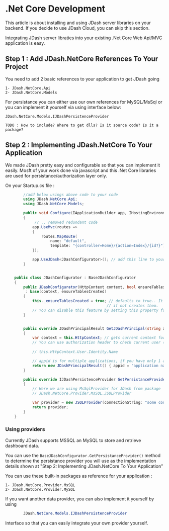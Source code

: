 # .Net Core Development

This article is about installing and using JDash server libraries on your backend. If you decide to use JDash Cloud, you can skip this section.

Integrating JDash server libraties into your existing .Net Core Web Api/MVC application is easy.


## Step 1 : Add JDash.NetCore References To Your Project

You need to add 2 basic references to your application to get JDash going

    1- JDash.NetCore.Api
    2- JDash.NetCore.Models

For persistance you can either use our own references for MySQL/MsSql or you can implement it yourself via using interface below:

    JDash.NetCore.Models.IJDashPersistenceProvider
     
    TODO : How to include? Where to get dlls? Is it source code? Is it a package?

## Step 2 : Implementing JDash.NetCore To Your Application

We made JDash pretty easy and configurable so that you can implement it easily. Mosft of your work done via javascript and this .Net Core libraries are used for persistance/authorization layer only.

On your Startup.cs file :
 
```c#
        //add below usings above code to your code
        using JDash.NetCore.Api; 
        using JDash.NetCore.Models;
```

```c#
        public void Configure(IApplicationBuilder app, IHostingEnvironment env, ILoggerFactory loggerFactory)
        {
             // .. removed redundant code 
            app.UseMvc(routes =>
            {
                routes.MapRoute(
                    name: "default",
                    template: "{controller=Home}/{action=Index}/{id?}");
            });

            app.UseJDash<JDashConfigurator>(); // add this line to your application
        }


    public class JDashConfigurator : BaseJDashConfigurator
    { 
        public JDashConfigurator(HttpContext context, bool ensureTablesCreated)
         : base(context, ensureTablesCreated)
        {
            this._ensureTablesCreated = true; // defaults to true.. It will check whether tables are created,
                                             // if not creates them. 
            // You can disable this feature by setting this property false;                                             
        }


        public override JDashPrincipalResult GetJDashPrincipal(string authorizationHeader)
        {
            var context = this.HttpContext; // gets current context for http request of JDash.
            // You can use authorization header to check current user (see token authorization for JDash). If you are using cookies authentication, you can simply get username from 
            
            // this.HttpContext.User.Identity.Name

            // appid is for multiple applications, if you have only 1 application, you can just write your application name there (appid must be filled).
            return new JDashPrincipalResult() { appid = "application name", user = "current user name must be determined here" };
        }

        public override IJDashPersistenceProvider GetPersistanceProvider()
        {
            // Here we are using MsSqlProvider for JDash from package 
            // JDash.NetCore.Provider.MsSQL.JSQLProvider

            var provider = new JSQLProvider(connectionString: "some connection string");
            return provider;
        }
    }

```


### Using providers

Currently JDash supports MSSQL an MySQL to store and retrieve dashboard data.

You can use the ``` BaseJDashConfigurator.GetPersistanceProvider() ``` method to determine the persistance provider you will use as the implementation details shown at "Step 2: Implementing JDash.NetCore To Your Application"

You can use these built-in packages as reference for your application :

    1- JDash.NetCore.Provider.MsSQL 
    2- JDash.NetCore.Provider.MySQL 


If you want another data provider, you can also implement it yourself by using 

```c# 
        JDash.NetCore.Models.IJDashPersistenceProvider
```

Interface so that you can easily integrate your own provider yourself.